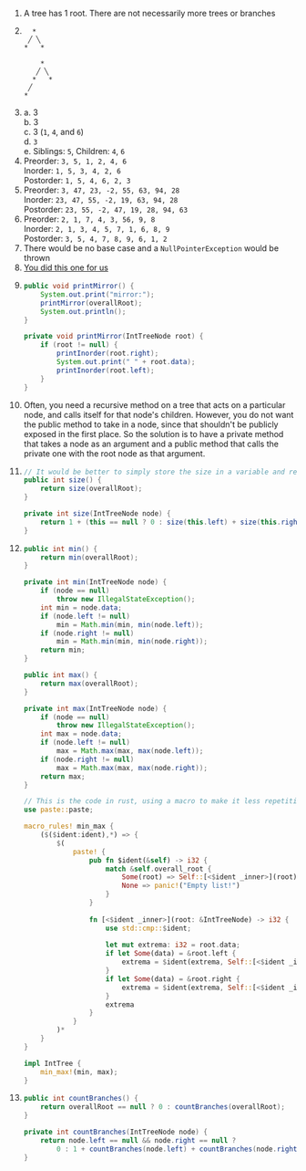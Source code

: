 1. A tree has 1 root. There are not necessarily more trees or branches
2.  ```
      *
     ╱ ╲
    *   *
    ```
    ```
        *
       ╱ ╲
      *   *
     ╱
    *
3.  a. 3\
    b. 3\
    c. 3 (`1`, `4`, and `6`)\
    d. `3`\
    e. Siblings: `5`, Children: `4`, `6`
4.  Preorder: `3, 5, 1, 2, 4, 6`\
    Inorder: `1, 5, 3, 4, 2, 6`\
    Postorder: `1, 5, 4, 6, 2, 3`
5.  Preorder: `3, 47, 23, -2, 55, 63, 94, 28`\
    Inorder: `23, 47, 55, -2, 19, 63, 94, 28`\
    Postorder: `23, 55, -2, 47, 19, 28, 94, 63`
6.  Preorder: `2, 1, 7, 4, 3, 56, 9, 8`\
    Inorder: `2, 1, 3, 4, 5, 7, 1, 6, 8, 9`\
    Postorder: `3, 5, 4, 7, 8, 9, 6, 1, 2`
7. There would be no base case and a `NullPointerException` would be thrown
8. [You did this one for us](https://github.com/liambloom/Java/blob/master/src/io/github/liambloom/softwareEngineering/chapter17/intTree/IntTree.java#L64)
9.  ```java
    public void printMirror() {
        System.out.print("mirror:");
        printMirror(overallRoot);
        System.out.println();
    }

    private void printMirror(IntTreeNode root) {
        if (root != null) {
            printInorder(root.right);
            System.out.print(" " + root.data);
            printInorder(root.left);
        }
    }
    ```
10. Often, you need a recursive method on a tree that acts on a particular node, and calls itself for that node's children. However, you do not want the public method to take in a node, since that shouldn't be publicly exposed in the first place. So the solution is to have a private method that takes a node as an argument and a public method that calls the private one with the root node as that argument.
11. ```java
    // It would be better to simply store the size in a variable and return it
    public int size() {
        return size(overallRoot);
    }

    private int size(IntTreeNode node) {
        return 1 + (this == null ? 0 : size(this.left) + size(this.right));
    }
    ```
12. ```java
    public int min() {
        return min(overallRoot);
    }

    private int min(IntTreeNode node) {
        if (node == null)
            throw new IllegalStateException();
        int min = node.data;
        if (node.left != null)
            min = Math.min(min, min(node.left));
        if (node.right != null)
            min = Math.min(min, min(node.right));
        return min;
    }
    
    public int max() {
        return max(overallRoot);
    }

    private int max(IntTreeNode node) {
        if (node == null)
            throw new IllegalStateException();
        int max = node.data;
        if (node.left != null)
            max = Math.max(max, max(node.left));
        if (node.right != null)
            max = Math.max(max, max(node.right));
        return max;
    }
    ```
    ```rust 
    // This is the code in rust, using a macro to make it less repetitive
    use paste::paste;

    macro_rules! min_max {
        ($($ident:ident),*) => {
            $(
                paste! {
                    pub fn $ident(&self) -> i32 {
                        match &self.overall_root {
                            Some(root) => Self::[<$ident _inner>](root),
                            None => panic!("Empty list!")
                        }
                    }
                    
                    fn [<$ident _inner>](root: &IntTreeNode) -> i32 {
                        use std::cmp::$ident;
            
                        let mut extrema: i32 = root.data;
                        if let Some(data) = &root.left {
                            extrema = $ident(extrema, Self::[<$ident _inner>](&*data));
                        }
                        if let Some(data) = &root.right {
                            extrema = $ident(extrema, Self::[<$ident _inner>](&*data));
                        }
                        extrema
                    }   
                }
            )*
        }
    }

    impl IntTree {
        min_max!(min, max);
    }
    ```
13. ```java
    public int countBranches() {
        return overallRoot == null ? 0 : countBranches(overallRoot);
    }

    private int countBranches(IntTreeNode node) {
        return node.left == null && node.right == null ?
            0 : 1 + countBranches(node.left) + countBranches(node.right);
    }
    ```